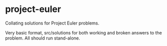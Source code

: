 # project-euler
Collating solutions for Project Euler problems. 

Very basic format, src/solutions for both working and broken answers to the problem. All should run stand-alone.


